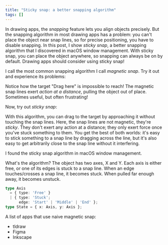 ```yaml
---
title: "Sticky snap: a better snapping algorithm"
tags: []
---
```


In drawing apps,
the _snapping_ feature lets you align objects precisely.
But the snapping algorithm in most drawing apps has a problem:
you can't place the object near snap lines,
so for precise positioning, you have to disable snapping.
In this post, I show _sticky snap_, a better snapping algorithm that I discovered in macOS window management.
With sticky snap, you can place the object anywhere, so snapping can always be on by default.
Drawing apps should consider using sticky snap!

I call the most common snapping algorithm I call _magnetic snap_.
Try it out and experience its problems:

<canvas id="magnetic-snap-app"></canvas>

Notice how the target "Drag here" is impossible to reach!
The magnetic snap lines exert _action at a distance_,
pulling the object out of place.
Sometimes useful, but often frustrating!

Now, try out _sticky snap_:

<canvas id="sticky-snap-app"></canvas>

With this algorithm, you can drag to the target
by approaching it without touching the snap lines.
Here, the snap lines are not magnetic, they're _sticky_.
They don't exert any action at a distance;
they only exert force once you've stuck something to them.
You get the best of both worlds:
it's easy to stick something to a snap line by dragging across the line,
but it's also easy to get arbitrarily close to the snap line without it interfering.

I found the sticky snap algorithm in macOS window management.


What's the algorithm?
The object has two axes, X and Y.
Each axis is either free,
or one of its edges is stuck to a snap line.
When an edge touches/crosses a snap line, it becomes stuck.
When pulled far enough away, it becomes unstuck.



```ts
type Axis
  = { type: 'Free' }
  | { type: 'Stuck';
      edge: 'Start' | 'Middle' | 'End' };
type State = { x: Axis, y: Axis };
```

A list of apps that use naive magnetic snap:
- tldraw
- Figma
- Inkscape


<script type="module" src="./magnetic.js"></script>
<script type="module" src="./sticky.js"></script>